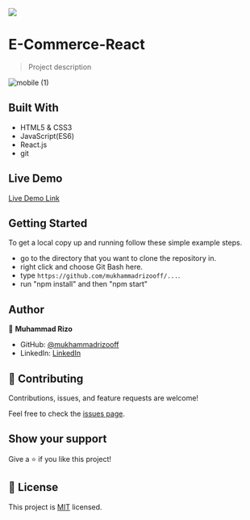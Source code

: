 
![](https://img.shields.io/badge/Microverse-blueviolet)

#  E-Commerce-React

> Project description

![mobile (1)](https://user-images.githubusercontent.com/63915024/200814195-40a5459f-a31f-44b1-9143-9d1ead6ecce4.png)

## Built With

- HTML5 & CSS3
- JavaScript(ES6)
- React.js
- git

## Live Demo

[Live Demo Link](https://dev--mukhammadrizooff-humo-shop.netlify.app/)

## Getting Started

To get a local copy up and running follow these simple example steps.

- go to the directory that you want to clone the repository in.
- right click and choose Git Bash here.
- type `https://github.com/mukhammadrizooff/...`.
- run "npm install" and then "npm start"


## Author

👤 **Muhammad Rizo**

- GitHub: [@mukhammadrizooff](https://github.com/mukhammadrizooff)
- LinkedIn: [LinkedIn](https://www.linkedin.com/in/mukhammadrizooff/)


## 🤝 Contributing

Contributions, issues, and feature requests are welcome!

Feel free to check the [issues page](../../issues/).

## Show your support

Give a ⭐️ if you like this project!

## 📝 License

This project is [MIT](./LICENSE) licensed.
